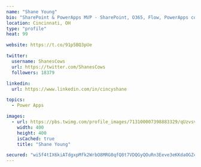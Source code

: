 ```yaml
---
name: "Shane Young"
bio: "SharePoint & PowerApps MVP - SharePoint, O365, Flow, PowerApps consulting? @PowerApps911 | Pure Snark? You found it."
location: Cincinnati, OH
type: "profile"
heat: 99

website: https://t.co/91p5BQ3pUe

twitter:
  username: ShanesCows
  url: https://twitter.com/ShanesCows
  followers: 18379

linkedin:
  url: https://www.linkedin.com/in/cincyshane

topics:
  - Power Apps

images:
  - url: https://pbs.twimg.com/profile_images/713100007398883329/qUzvsvQ3_400x400.jpg
    width: 400
    height: 400
    isCached: true
    title: "Shane Young"

secured: "wi5f4tIX6kiATdgxpMfk2WrbO8MRG0qfQ8t7VDQGyQOuRn3Eeve3eKKdaOGZcG9S6lzktdAF05rlcR0pOZHRTCIftwFQwZotHOLMkbC6vPzR3zrEsU2WBIbLcC6KTc/I+quqUhSCaZLfnwie+lWKlVS7KTPLtkA0enV2P7ZfMnFvCTLcZOlMAfPim4ect3/18bA63gHL2ur2cQnyZ2653bos4aa4NU3BAqx5K+gQ96WSk59AeuLqrXLCG8rSMXqPcitcYdlwQ1NPYNcrj9nkiJWEqdgqqIditHjIaqWWhOwAb0BSs2VtBK7VrSsW8+98mXay0HxqBqmHrEB2hZXoc6odwRvVrB6CKtm/1WppiCJ10Cb5s20k/+MmW8aU1zZdBGkQZOrDHPyKsZa6qqbbERge+pQWmel0pV3mzQhjrg0=;LOWG10i7AqvswJ9t+juYkA=="
---
```


